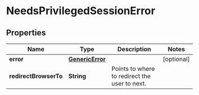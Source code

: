 

# NeedsPrivilegedSessionError


## Properties

| Name | Type | Description | Notes |
|------------ | ------------- | ------------- | -------------|
|**error** | [**GenericError**](GenericError.md) |  |  [optional] |
|**redirectBrowserTo** | **String** | Points to where to redirect the user to next. |  |



